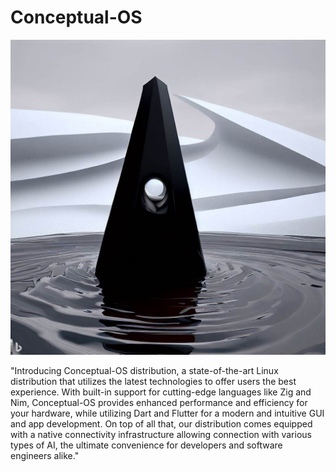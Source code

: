 # Conceptual-OS  

  <p align="center">
     <img src="./logo/conceptual.jpeg" alt="a conceptual image">
   </p>



"Introducing Conceptual-OS distribution, a state-of-the-art Linux distribution that utilizes the latest technologies to offer users the best experience. With built-in support for cutting-edge languages like Zig and Nim, Conceptual-OS provides enhanced performance and efficiency for your hardware, while utilizing Dart and Flutter for a modern and intuitive GUI and app development. On top of all that, our distribution comes equipped with a native connectivity infrastructure allowing connection with various types of AI, the ultimate convenience for developers and software engineers alike."
